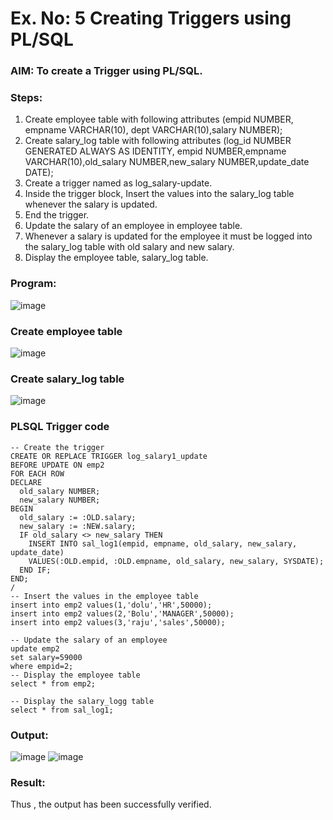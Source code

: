 # Ex. No: 5 Creating Triggers using PL/SQL

### AIM: To create a Trigger using PL/SQL.

### Steps:
1. Create employee table with following attributes (empid NUMBER, empname VARCHAR(10), dept VARCHAR(10),salary NUMBER);
2. Create salary_log table with following attributes (log_id NUMBER GENERATED ALWAYS AS IDENTITY, empid NUMBER,empname VARCHAR(10),old_salary NUMBER,new_salary NUMBER,update_date DATE);
3. Create a trigger named as log_salary-update.
4. Inside the trigger block, Insert the values into the salary_log table whenever the salary is updated.
5. End the trigger.
6. Update the salary of an employee in employee table.
7. Whenever a salary is updated for the employee it must be logged into the salary_log table with old salary and new salary.
8. Display the employee table, salary_log table.

### Program:
![image](https://github.com/RANJEETH17/Ex-No-5-Creating-Triggers-using-PL-SQL/assets/120718823/1d02371c-81b8-4a22-be69-590ae9ac46da)



### Create employee table
![image](https://github.com/RANJEETH17/Ex-No-5-Creating-Triggers-using-PL-SQL/assets/120718823/abcaa642-1d33-4df6-952e-3e1ceeee5d0a)


### Create salary_log table
![image](https://github.com/RANJEETH17/Ex-No-5-Creating-Triggers-using-PL-SQL/assets/120718823/45b4b598-753a-46b0-8a8e-6bbde3db3fe3)



### PLSQL Trigger code
```
-- Create the trigger
CREATE OR REPLACE TRIGGER log_salary1_update
BEFORE UPDATE ON emp2
FOR EACH ROW
DECLARE
  old_salary NUMBER;
  new_salary NUMBER;
BEGIN
  old_salary := :OLD.salary;
  new_salary := :NEW.salary;
  IF old_salary <> new_salary THEN
    INSERT INTO sal_log1(empid, empname, old_salary, new_salary, update_date)
    VALUES(:OLD.empid, :OLD.empname, old_salary, new_salary, SYSDATE);
  END IF;
END;
/
-- Insert the values in the employee table
insert into emp2 values(1,'dolu','HR',50000);
insert into emp2 values(2,'Bolu','MANAGER',50000);
insert into emp2 values(3,'raju','sales',50000);

-- Update the salary of an employee
update emp2
set salary=59000
where empid=2;
-- Display the employee table
select * from emp2;

-- Display the salary_logg table
select * from sal_log1;
```

### Output:
![image](https://github.com/RANJEETH17/Ex-No-5-Creating-Triggers-using-PL-SQL/assets/120718823/619981aa-8890-4313-ad5b-e4dda1bceaab)
![image](https://github.com/RANJEETH17/Ex-No-5-Creating-Triggers-using-PL-SQL/assets/120718823/6be491f3-77a6-41ee-8e24-bcf55204c769)




### Result:
Thus , the output has been successfully verified.
